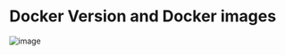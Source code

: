 # Docker Version and Docker images
![image](https://user-images.githubusercontent.com/12189997/94017723-62724380-fdcd-11ea-894f-cf420e6b37f7.png)
